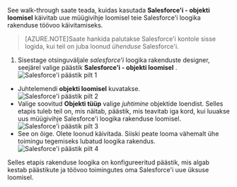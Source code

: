 See walk-through saate teada, kuidas kasutada **Salesforce'i - objekti loomisel** käivitab uue müügivihje loomisel teie Salesforce'i loogika rakenduse töövoo käivitamiseks.

>[AZURE.NOTE]Saate hankida palutakse Salesforce'i kontole sisse logida, kui teil on juba loonud *ühenduse* Salesforce'i.  

1. Sisestage otsinguväljale *salesforce'i* loogika rakenduste designer, seejärel valige päästik **Salesforce'i - objekti loomisel** .  
![Salesforce'i päästik pilt 1](./media/connectors-create-api-salesforce/trigger-1.png)   
- Juhtelemendi **objekti loomisel** kuvatakse.  
![Salesforce'i päästik pilt 2](./media/connectors-create-api-salesforce/trigger-2.png)   
- Valige soovitud **Objekti tüüp** valige *juhtimine* objektide loendist. Selles etapis tuleb teil on, mis näitab, päästik, mis teavitab iga kord, kui luuakse uus müügivihje Salesforce'i loogika rakenduse loomisel.   
![Salesforce'i päästik pilt 3](./media/connectors-create-api-salesforce/trigger-3.png)   
- See on õige. Olete loonud käivitada. Siiski peate looma vähemalt ühe toimingu tegemiseks lubatud loogika rakendus.    
![Salesforce'i päästik pilt 4](./media/connectors-create-api-salesforce/trigger-4.png)   

Selles etapis rakenduse loogika on konfigureeritud päästik, mis algab kestab päästikute ja töövoo toimingutes oma Salesforce'i uue üksuse loomisel.  
